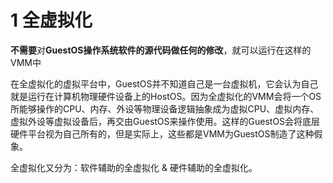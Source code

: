 
# 1 全虚拟化

**不需要**对**GuestOS操作系统软件的源代码做任何的修改**，就可以运行在这样的VMM中

在全虚拟化的虚拟平台中，GuestOS并不知道自己是一台虚拟机，它会认为自己就是运行在计算机物理硬件设备上的HostOS。因为全虚拟化的VMM会将一个OS所能够操作的CPU、内存、外设等物理设备逻辑抽象成为虚拟CPU、虚拟内存、虚拟外设等虚拟设备后，再交由GuestOS来操作使用。这样的GuestOS会将底层硬件平台视为自己所有的，但是实际上，这些都是VMM为GuestOS制造了这种假象。

全虚拟化又分为：软件辅助的全虚拟化 & 硬件辅助的全虚拟化。


